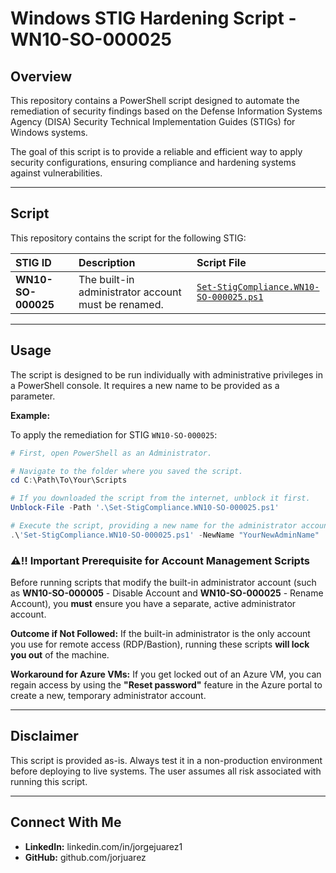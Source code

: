 # Windows STIG Hardening Script - WN10-SO-000025

## Overview
This repository contains a PowerShell script designed to automate the remediation of security findings based on the Defense Information Systems Agency (DISA) Security Technical Implementation Guides (STIGs) for Windows systems.

The goal of this script is to provide a reliable and efficient way to apply security configurations, ensuring compliance and hardening systems against vulnerabilities.

---

## Script
This repository contains the script for the following STIG:

| STIG ID | Description | Script File |
| :--- | :--- | :--- |
| **WN10-SO-000025** | The built-in administrator account must be renamed. | [`Set-StigCompliance.WN10-SO-000025.ps1`](./Set-StigCompliance.WN10-SO-000025.ps1) |

---

## Usage
The script is designed to be run individually with administrative privileges in a PowerShell console. It requires a new name to be provided as a parameter.

**Example:**

To apply the remediation for STIG `WN10-SO-000025`:

```powershell
# First, open PowerShell as an Administrator.

# Navigate to the folder where you saved the script.
cd C:\Path\To\Your\Scripts

# If you downloaded the script from the internet, unblock it first.
Unblock-File -Path '.\Set-StigCompliance.WN10-SO-000025.ps1'

# Execute the script, providing a new name for the administrator account.
.\'Set-StigCompliance.WN10-SO-000025.ps1' -NewName "YourNewAdminName"
```
### ⚠‼ Important Prerequisite for Account Management Scripts
Before running scripts that modify the built-in administrator account (such as **WN10-SO-000005** - Disable Account and **WN10-SO-000025** - Rename Account), you **must** ensure you have a separate, active administrator account.

**Outcome if Not Followed:** If the built-in administrator is the only account you use for remote access (RDP/Bastion), running these scripts **will lock you out** of the machine.

**Workaround for Azure VMs:** If you get locked out of an Azure VM, you can regain access by using the **"Reset password"** feature in the Azure portal to create a new, temporary administrator account.

---
## Disclaimer
This script is provided as-is. Always test it in a non-production environment before deploying to live systems. The user assumes all risk associated with running this script.

---
## Connect With Me
* **LinkedIn:** linkedin.com/in/jorgejuarez1
* **GitHub:** github.com/jorjuarez
